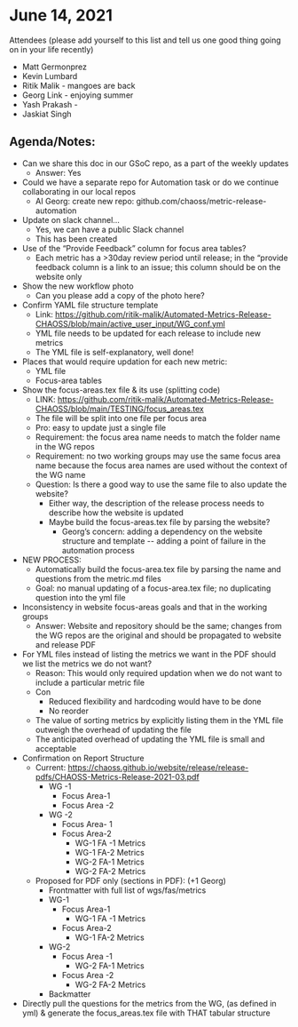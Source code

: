 # June 14, 2021 

Attendees (please add yourself to this list and tell us one good thing going on in your life recently)

* Matt Germonprez  
* Kevin Lumbard
* Ritik Malik - mangoes are back
* Georg Link - enjoying summer
* Yash Prakash - 
* Jaskiat Singh  

## Agenda/Notes:

* Can we share this doc in our GSoC repo, as a part of the weekly updates
    * Answer: Yes
* Could we have a separate repo for Automation task or do we continue collaborating in our local repos
    * AI Georg: create new repo: github.com/chaoss/metric-release-automation
* Update on slack channel…
    * Yes, we can have a public Slack channel
    * This has been created
* Use of the “Provide Feedback” column for focus area tables?
    * Each metric has a >30day review period until release; in the “provide feedback column is a link to an issue; this column should be on the website only
* Show the new workflow photo
    * Can you please add a copy of the photo here?
* Confirm YAML file structure template
    * Link: https://github.com/ritik-malik/Automated-Metrics-Release-CHAOSS/blob/main/active_user_input/WG_conf.yml
    * YML file needs to be updated for each release to include new metrics
    * The YML file is self-explanatory, well done!
* Places that would require updation for each new metric:
    * YML file
    * Focus-area tables 
* Show the focus-areas.tex file & its use (splitting code)
    * LINK: https://github.com/ritik-malik/Automated-Metrics-Release-CHAOSS/blob/main/TESTING/focus_areas.tex
    * The file will be split into one file per focus area
    * Pro: easy to update just a single file
    * Requirement: the focus area name needs to match the folder name in the WG repos
    * Requirement: no two working groups may use the same focus area name because the focus area names are used without the context of the WG name
    * Question: Is there a good way to use the same file to also update the website?
        * Either way, the description of the release process needs to describe how the website is updated
        * Maybe build the focus-areas.tex file by parsing the website? 
            * Georg’s concern: adding a dependency on the website structure and template -- adding a point of failure in the automation process
* NEW PROCESS:
    * Automatically build the focus-area.tex file by parsing the name and questions from the metric.md files
    * Goal: no manual updating of a focus-area.tex file; no duplicating question into the yml file
* Inconsistency in website focus-areas goals and that in the working groups
    * Answer: Website and repository should be the same; changes from the WG repos are the original and should be propagated to website and release PDF
* For YML files instead of listing the metrics we want in the PDF should we list the metrics we do not want?
    * Reason: This would only required updation when we do not want to include a particular metric file
    * Con
        * Reduced flexibility and hardcoding would have to be done 
        * No reorder
    * The value of sorting metrics by explicitly listing them in the YML file outweigh the overhead of updating the file
    * The anticipated overhead of updating the YML file is small and acceptable
* Confirmation on Report Structure
    * Current: https://chaoss.github.io/website/release/release-pdfs/CHAOSS-Metrics-Release-2021-03.pdf
        * WG -1
            * Focus Area-1
            * Focus Area -2  
        * WG -2
            * Focus Area- 1
            * Focus Area-2 
                * WG-1 FA -1 Metrics
                * WG-1 FA-2  Metrics
                * WG-2 FA-1 Metrics
                * WG-2 FA-2 Metrics
    * Proposed for PDF only (sections in PDF): (+1 Georg)
        * Frontmatter with full list of wgs/fas/metrics 
        * WG-1
            * Focus Area-1
                * WG-1 FA -1 Metrics
            * Focus Area-2
                * WG-1 FA-2 Metrics
        * WG-2
            * Focus Area -1
                * WG-2 FA-1 Metrics
            * Focus Area -2
                * WG-2 FA-2 Metrics
        * Backmatter
* Directly pull the questions for the metrics from the WG, (as defined in yml) & generate the focus_areas.tex file with THAT tabular structure
